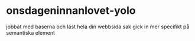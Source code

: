 # onsdageninnanlovet-yolo
jobbat med baserna och läst hela din webbsida sak
gick in mer specifikt på semantiska element